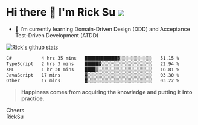 # Hi there 👋 I'm Rick Su ![](https://komarev.com/ghpvc/?username=ricksu978)
<!--
**ricksu978/ricksu978** is a ✨ _special_ ✨ repository because its `README.md` (this file) appears on your GitHub profile.

Here are some ideas to get you started:

- 🔭 I’m currently working on ...
-->
- 🌱 I’m currently learning Domain-Driven Design (DDD) and Acceptance Test-Driven Development (ATDD)
<!--
- 👯 I’m looking to collaborate on ...
- 🤔 I’m looking for help with ...
- 💬 Ask me about ...
- 📫 How to reach me: ...
- 😄 Pronouns: ...
- ⚡ Fun fact: ...
-->
[![Rick's github stats](https://github-readme-stats.vercel.app/api?username=ricksu978&theme=dark)](https://github.com/ricksu978/ricksu978)

<!--START_SECTION:waka-->

```txt
C#           4 hrs 35 mins   ████████████▓░░░░░░░░░░░░   51.15 %
TypeScript   2 hrs 3 mins    █████▓░░░░░░░░░░░░░░░░░░░   22.94 %
XML          1 hr 30 mins    ████▒░░░░░░░░░░░░░░░░░░░░   16.81 %
JavaScript   17 mins         ▓░░░░░░░░░░░░░░░░░░░░░░░░   03.30 %
Other        17 mins         ▓░░░░░░░░░░░░░░░░░░░░░░░░   03.22 %
```

<!--END_SECTION:waka-->

> **Happiness comes from acquiring the knowledge and putting it into practice.**

Cheers  
RickSu 

